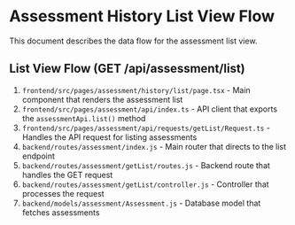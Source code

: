 # Assessment History List View Flow

This document describes the data flow for the assessment list view.

## List View Flow (GET /api/assessment/list)

1. `frontend/src/pages/assessment/history/list/page.tsx` - Main component that renders the assessment list
2. `frontend/src/pages/assessment/api/index.ts` - API client that exports the `assessmentApi.list()` method
3. `frontend/src/pages/assessment/api/requests/getList/Request.ts` - Handles the API request for listing assessments
4. `backend/routes/assessment/index.js` - Main router that directs to the list endpoint
5. `backend/routes/assessment/getList/routes.js` - Backend route that handles the GET request
6. `backend/routes/assessment/getList/controller.js` - Controller that processes the request
7. `backend/models/assessment/Assessment.js` - Database model that fetches assessments
